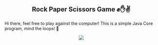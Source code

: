 <h2 align="center">
Rock Paper Scissors Game ✊✋✌️
</h2> 

Hi there, feel free to play against the computer!
This is a simple Java Core program, mind the loops! 🔄
</br>
<p align="center">
  <img src="https://user-images.githubusercontent.com/116837478/232335776-28512b54-6569-4368-b4fd-c56aec5467ff.gif"/>
</p>
